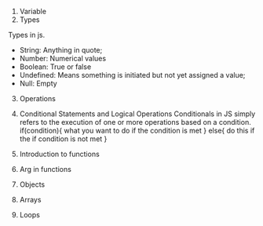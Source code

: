 1. Variable
2. Types

Types in js.
 * String: Anything in quote;
 * Number: Numerical values
 * Boolean: True or false
 * Undefined: Means something is initiated but not yet assigned a value;
 * Null: Empty
 
3. Operations
4. Conditional Statements and Logical Operations
    Conditionals in JS simply refers to the execution of one or more operations based on a condition.
    if(condition){
        what you want to do if the condition is met
    } else{
        do this if the if condition is not met
    }

5. Introduction to functions
6. Arg in functions
7. Objects
8. Arrays
9. Loops